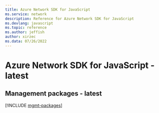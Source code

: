 ```yaml
---
title: Azure Network SDK for JavaScript
ms.service: network
description: Reference for Azure Network SDK for JavaScript
ms.devlang: javascript
ms.topic: reference
ms.author: jeffish
author: xirzec
ms.data: 07/26/2022
---
```

# Azure Network SDK for JavaScript - latest

## Management packages - latest
[!INCLUDE [mgmt-packages](network-mgmt-index.md)]